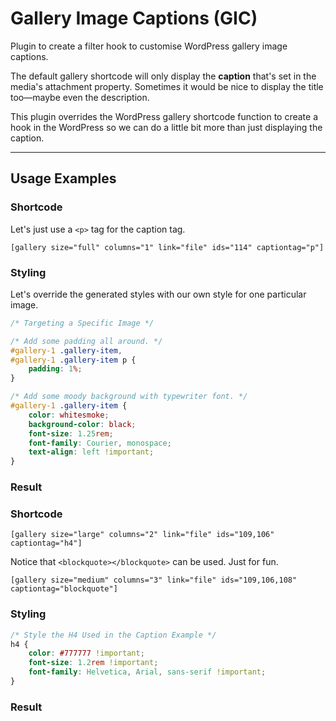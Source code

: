 # Gallery Image Captions (GIC)

Plugin to create a filter hook to customise WordPress gallery image captions.

The default gallery shortcode will only display the **caption** that's set in the media's attachment property. Sometimes it would be nice to display the title too&mdash;maybe even the description.

This plugin overrides the WordPress gallery shortcode function to create a hook in the WordPress so we can do a little bit more than just displaying the caption.

---

## Usage Examples

### Shortcode

Let's just use a `<p>` tag for the caption tag.

`[gallery size="full" columns="1" link="file" ids="114" captiontag="p"]`

### Styling

Let's override the generated styles with our own style for one particular image.

```css
/* Targeting a Specific Image */

/* Add some padding all around. */
#gallery-1 .gallery-item, 
#gallery-1 .gallery-item p {
    padding: 1%;
}

/* Add some moody background with typewriter font. */
#gallery-1 .gallery-item {
    color: whitesmoke;
    background-color: black;
    font-size: 1.25rem;
    font-family: Courier, monospace;
    text-align: left !important;
}
```

### Result

### Shortcode

`[gallery size="large" columns="2" link="file" ids="109,106" captiontag="h4"]`

Notice that `<blockquote></blockquote>` can be used. Just for fun.

`[gallery size="medium" columns="3" link="file" ids="109,106,108" captiontag="blockquote"]`

### Styling

```css
/* Style the H4 Used in the Caption Example */
h4 {
	color: #777777 !important;
	font-size: 1.2rem !important;
	font-family: Helvetica, Arial, sans-serif !important;
}
```

### Result